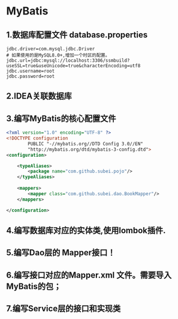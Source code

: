 # MyBatis

## 1.数据库配置文件 **database.properties**

``` properties
jdbc.driver=com.mysql.jdbc.Driver
# 如果使用的是MySQL8.0+,增加一个时区的配置。
jdbc.url=jdbc:mysql://localhost:3306/ssmbuild?useSSL=true&useUnicode=true&characterEncoding=utf8
jdbc.username=root
jdbc.password=root

```

## 2.IDEA关联数据库

## 3.编写MyBatis的核心配置文件

```xml
<?xml version="1.0" encoding="UTF-8" ?>
<!DOCTYPE configuration
        PUBLIC "-//mybatis.org//DTD Config 3.0//EN"
        "http://mybatis.org/dtd/mybatis-3-config.dtd">
<configuration>

    <typeAliases>
        <package name="com.github.subei.pojo"/>
    </typeAliases>
    
    <mappers>
        <mapper class="com.github.subei.dao.BookMapper"/>
    </mappers>

</configuration>

```

## 4.编写数据库对应的实体类,使用lombok插件.

## 5.编写Dao层的 Mapper接口！

## 6.编写接口对应的Mapper.xml 文件。需要导入MyBatis的包；

## 7.编写Service层的接口和实现类
